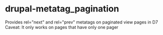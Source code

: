 # drupal-metatag_pagination
Provides rel="next" and rel="prev" metatags on paginated view pages in D7
Caveat: It only works on pages that have only one pager

